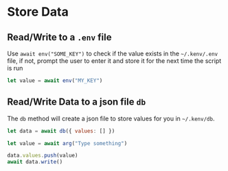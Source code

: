 <meta path="help/store-data">

# Store Data

## Read/Write to a `.env` file

Use `await env("SOME_KEY")` to check if the value exists in the `~/.kenv/.env` file, if not, prompt the user to enter it and store it for the next time the script is run

```js
let value = await env("MY_KEY")
```

## Read/Write Data to a json file `db`

The `db` method will create a json file to store values for you in `~/.kenv/db`.

```js
let data = await db({ values: [] })

let value = await arg("Type something")

data.values.push(value)
await data.write()
```

